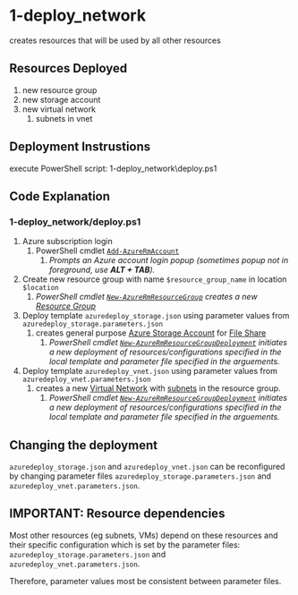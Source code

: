 # 1-deploy_network

creates resources that will be used by all other resources

## Resources Deployed

1. new resource group
1. new storage account
1. new virtual network
    1. subnets in vnet

## Deployment Instrustions

execute PowerShell script: 1-deploy_network\deploy.ps1

## Code Explanation

### 1-deploy_network/deploy.ps1

1. Azure subscription login
    1. PowerShell cmdlet [`Add-AzureRmAccount`](https://docs.microsoft.com/en-us/powershell/module/azurerm.profile/add-azurermaccount?view=azurermps-3.8.0#description) 
        1. _Prompts an Azure account login popup (sometimes popup not in foreground, use **ALT + TAB**)._
1. Create new resource group with name `$resource_group_name` in location `$location`
    1. _PowerShell cmdlet [`New-AzureRmResourceGroup`](https://docs.microsoft.com/en-us/azure/azure-resource-manager/resource-group-template-deploy) creates a new [Resource Group](https://docs.microsoft.com/en-us/azure/azure-resource-manager/resource-group-overview#resource-groups)_
1. Deploy template `azuredeploy_storage.json` using parameter values from `azuredeploy_storage.parameters.json`
    1. creates general purpose [Azure Storage Account](https://docs.microsoft.com/en-us/azure/storage/storage-introduction) for [File Share](https://docs.microsoft.com/en-us/azure/storage/storage-introduction#file-storage)
        1. _PowerShell cmdlet [`New-AzureRmResourceGroupDeployment`](https://docs.microsoft.com/en-us/powershell/module/azurerm.resources/new-azurermresourcegroupdeployment?view=azurermps-3.8.0#description) initiates a new deployment of resources/configurations specified in the local template and parameter file specified in the arguements._
1. Deploy template `azuredeploy_vnet.json` using parameter values from `azuredeploy_vnet.parameters.json`
    1. creates a new [Virtual Network](https://docs.microsoft.com/en-us/azure/virtual-network/virtual-networks-overview) with [subnets](https://docs.microsoft.com/en-us/azure/virtual-network/virtual-networks-nsg#subnets) in the resource group.
        1. _PowerShell cmdlet [`New-AzureRmResourceGroupDeployment`](https://docs.microsoft.com/en-us/powershell/module/azurerm.resources/new-azurermresourcegroupdeployment?view=azurermps-3.8.0#description) initiates a new deployment of resources/configurations specified in the local template and parameter file specified in the arguements._

## Changing the deployment

`azuredeploy_storage.json` and `azuredeploy_vnet.json` can be reconfigured by changing parameter files `azuredeploy_storage.parameters.json` and `azuredeploy_vnet.parameters.json`.

## IMPORTANT: Resource dependencies

Most other resources (eg subnets, VMs) depend on these resources and their specific configuration which is set by the parameter files: `azuredeploy_storage.parameters.json` and `azuredeploy_vnet.parameters.json`.

Therefore, parameter values most be consistent between parameter files.
